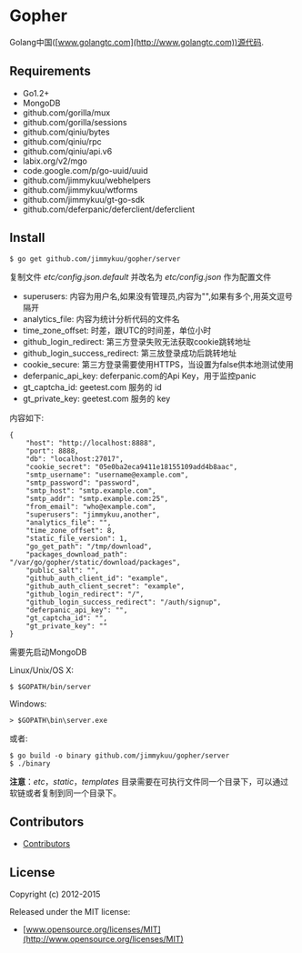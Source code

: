 # Gopher

Golang中国([www.golangtc.com](http://www.golangtc.com))源代码.

## Requirements

- Go1.2+
- MongoDB
- github.com/gorilla/mux
- github.com/gorilla/sessions
- github.com/qiniu/bytes
- github.com/qiniu/rpc
- github.com/qiniu/api.v6
- labix.org/v2/mgo
- code.google.com/p/go-uuid/uuid
- github.com/jimmykuu/webhelpers
- github.com/jimmykuu/wtforms
- github.com/jimmykuu/gt-go-sdk
- github.com/deferpanic/deferclient/deferclient

## Install

    $ go get github.com/jimmykuu/gopher/server


复制文件 *etc/config.json.default* 并改名为 *etc/config.json* 作为配置文件

- superusers: 内容为用户名,如果没有管理员,内容为"",如果有多个,用英文逗号隔开
- analytics_file: 内容为统计分析代码的文件名
- time_zone_offset: 时差，跟UTC的时间差，单位小时
- github_login_redirect: 第三方登录失败无法获取cookie跳转地址
- github_login_success_redirect: 第三放登录成功后跳转地址
- cookie_secure: 第三方登录需要使用HTTPS，当设置为false供本地测试使用
- deferpanic_api_key: deferpanic.com的Api Key，用于监控panic
- gt_captcha_id: geetest.com 服务的 id
- gt_private_key: geetest.com 服务的 key

内容如下:

    {
        "host": "http://localhost:8888",
        "port": 8888,
        "db": "localhost:27017",
        "cookie_secret": "05e0ba2eca9411e18155109add4b8aac",
        "smtp_username": "username@example.com",
        "smtp_password": "password",
        "smtp_host": "smtp.example.com",
        "smtp_addr": "smtp.example.com:25",
        "from_email": "who@example.com",
        "superusers": "jimmykuu,another",
        "analytics_file": "",
        "time_zone_offset": 8,
        "static_file_version": 1,
        "go_get_path": "/tmp/download",
        "packages_download_path": "/var/go/gopher/static/download/packages",
        "public_salt": "",
		"github_auth_client_id": "example",
		"github_auth_client_secret": "example",
		"github_login_redirect": "/",
		"github_login_success_redirect": "/auth/signup",
		"deferpanic_api_key": "",
        "gt_captcha_id": "",
        "gt_private_key": ""
    }

需要先启动MongoDB

Linux/Unix/OS X:

    $ $GOPATH/bin/server

Windows:

    > $GOPATH\bin\server.exe

或者:

	$ go build -o binary github.com/jimmykuu/gopher/server
	$ ./binary

**注意**：*etc*，*static*，*templates* 目录需要在可执行文件同一个目录下，可以通过软链或者复制到同一个目录下。

## Contributors

- [Contributors](https://github.com/jimmykuu/gopher/graphs/contributors)

## License

Copyright (c) 2012-2015

Released under the MIT license:

- [www.opensource.org/licenses/MIT](http://www.opensource.org/licenses/MIT)
